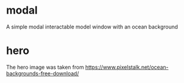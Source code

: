 # modal
A simple modal interactable model window with an ocean background

# hero
The hero image was taken from https://www.pixelstalk.net/ocean-backgrounds-free-download/
